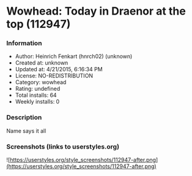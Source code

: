 # Wowhead: Today in Draenor at the top (112947)

### Information
- Author: Heinrich Fenkart (hnrch02) (unknown)
- Created at: unknown
- Updated at: 4/21/2015, 6:16:34 PM
- License: NO-REDISTRIBUTION
- Category: wowhead
- Rating: undefined
- Total installs: 64
- Weekly installs: 0


### Description
Name says it all


### Screenshots (links to userstyles.org)
![https://userstyles.org/style_screenshots/112947-after.png](https://userstyles.org/style_screenshots/112947-after.png)


